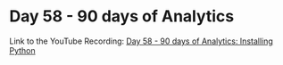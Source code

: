 # Day 58 - 90 days of Analytics



Link to the YouTube Recording:
  [Day 58 - 90 days of Analytics: Installing Python](https://youtu.be/FZzbrydl0lE)


